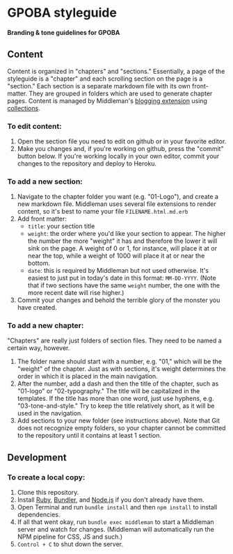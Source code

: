 # GPOBA styleguide
#### Branding &amp; tone guidelines for GPOBA

## Content

Content is organized in "chapters" and "sections." Essentially, a page of the styleguide is a "chapter" and each scrolling section on the page is a "section." Each section is a separate markdown file with its own front-matter. They are grouped in folders which are used to generate chapter pages. Content is managed by Middleman's [blogging extension](https://middlemanapp.com/basics/blogging/) using [collections](https://middlemanapp.com/basics/blogging/#custom-article-collections).

### To edit content:

1. Open the section file you need to edit on github or in your favorite editor.
2. Make you changes and, if you're working on github, press the "commit" button below. If you're working locally in your own editor, commit your changes to the repository and deploy to Heroku.

### To add a new section:

1. Navigate to the chapter folder you want (e.g. "01-Logo"), and create a new markdown file. Middleman uses several file extensions to render content, so it's best to name your file `FILENAME.html.md.erb`
2. Add front matter:
    - `title`: your section title
    - `weight`: the order where you'd like your section to appear. The higher the number the more "weight" it has and therefore the lower it will sink on the page. A weight of 0 or 1, for instance, will place it at or near the top, while a weight of 1000 will place it at or near the bottom.
    - `date`: this is required by Middleman but not used otherwise. It's easiest to just put in today's date in this format: `MM-DD-YYYY`. (Note that if two sections have the same `weight` number, the one with the more recent date will rise higher.)
3. Commit your changes and behold the terrible glory of the monster you have created.

### To add a new chapter:

"Chapters" are really just folders of section files. They need to be named a certain way, however.

1. The folder name should start with a number, e.g. "01," which will be the "weight" of the chapter. Just as with sections, it's weight determines the order in which it is placed in the main navigation.
2. After the number, add a dash and then the title of the chapter, such as "01-logo" or "02-typography." The title will be capitalized in the templates. If the title has more than one word, just use hyphens, e.g. "03-tone-and-style." Try to keep the title relatively short, as it will be used in the navigation.
3. Add sections to your new folder (see instructions above). Note that Git does not recognize empty folders, so your chapter cannot be committed to the repository until it contains at least 1 section.

## Development

### To create a local copy:

1. Clone this repository.
2. Install [Ruby](https://www.ruby-lang.org/en/), [Bundler](http://bundler.io), and [Node.js](https://nodejs.org/en/) if you don't already have them.
3. Open Terminal and run `bundle install` and then `npm install` to install dependencies.
4. If all that went okay, run `bundle exec middleman` to start a Middleman server and watch for changes. (Middleman will automatically run the NPM pipeline for CSS, JS and such.)
5. `Control + C` to shut down the server.
